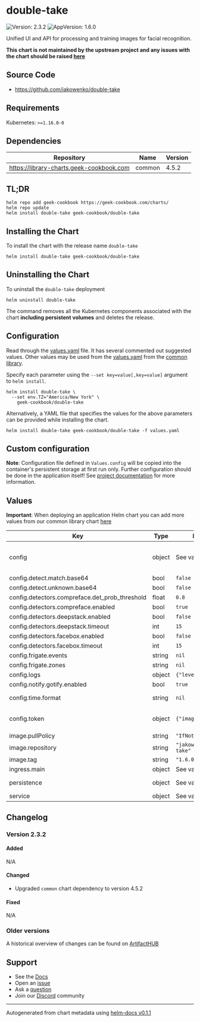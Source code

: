 # double-take

![Version: 2.3.2](https://img.shields.io/badge/Version-2.3.2-informational?style=flat-square) ![AppVersion: 1.6.0](https://img.shields.io/badge/AppVersion-1.6.0-informational?style=flat-square)

Unified UI and API for processing and training images for facial recognition.

**This chart is not maintained by the upstream project and any issues with the chart should be raised [here](https://github.com/geek-cookbook/charts/issues/new/choose)**

## Source Code

* <https://github.com/jakowenko/double-take>

## Requirements

Kubernetes: `>=1.16.0-0`

## Dependencies

| Repository | Name | Version |
|------------|------|---------|
| https://library-charts.geek-cookbook.com | common | 4.5.2 |

## TL;DR

```console
helm repo add geek-cookbook https://geek-cookbook.com/charts/
helm repo update
helm install double-take geek-cookbook/double-take
```

## Installing the Chart

To install the chart with the release name `double-take`

```console
helm install double-take geek-cookbook/double-take
```

## Uninstalling the Chart

To uninstall the `double-take` deployment

```console
helm uninstall double-take
```

The command removes all the Kubernetes components associated with the chart **including persistent volumes** and deletes the release.

## Configuration

Read through the [values.yaml](./values.yaml) file. It has several commented out suggested values.
Other values may be used from the [values.yaml](https://github.com/geek-cookbook/library-charts/tree/main/charts/stable/common/values.yaml) from the [common library](https://github.com/geek-cookbook/library-charts/tree/main/charts/stable/common).

Specify each parameter using the `--set key=value[,key=value]` argument to `helm install`.

```console
helm install double-take \
  --set env.TZ="America/New York" \
    geek-cookbook/double-take
```

Alternatively, a YAML file that specifies the values for the above parameters can be provided while installing the chart.

```console
helm install double-take geek-cookbook/double-take -f values.yaml
```

## Custom configuration

**Note**: Configuration file defined in `Values.config`  will be copied into the container's persistent storage at first run only. Further configuration should be done in the application itself! See [project documentation](https://github.com/jakowenko/double-take#configuration) for more information.

## Values

**Important**: When deploying an application Helm chart you can add more values from our common library chart [here](https://github.com/geek-cookbook/library-charts/tree/main/charts/stable/common)

| Key | Type | Default | Description |
|-----|------|---------|-------------|
| config | object | See values.yaml | double-take configuration settings. This will be copied into the container's persistent storage at first run only. Further configuration should be done in the application itself! See [project documentation](https://github.com/jakowenko/double-take#configuration) for more information. |
| config.detect.match.base64 | bool | `false` |  options: true, false, box |
| config.detect.unknown.base64 | bool | `false` |  options: true, false, box |
| config.detectors.compreface.det_prob_threshold | float | `0.8` |  value is between 0.0 and 1.0 |
| config.detectors.compreface.enabled | bool | `true` | enable or disable the compreface detector |
| config.detectors.deepstack.enabled | bool | `false` | enable or disable the deepstack detector |
| config.detectors.deepstack.timeout | int | `15` | number of seconds before the request times out and is aborted |
| config.detectors.facebox.enabled | bool | `false` | enable or disable the facebox detector |
| config.detectors.facebox.timeout | int | `15` | number of seconds before the request times out and is aborted |
| config.frigate.events | string | `nil` |    zone: driveway override frigate attempts and image per camera |
| config.frigate.zones | string | `nil` |  - garage only process images from specific zones |
| config.logs | object | `{"level":"info"}` |  options: silent, error, warn, info, http, verbose, debug, silly |
| config.notify.gotify.enabled | bool | `true` | enable gotify |
| config.time.format | string | `nil` |  https://github.com/moment/luxon/blob/master/docs/formatting.md#table-of-tokens |
| config.token | object | `{"image":"24h"}` |  age of access token in api response and mqtt topics (default: shown below) expressed in seconds or a string describing a time span zeit/ms https://github.com/vercel/ms |
| image.pullPolicy | string | `"IfNotPresent"` | image pull policy |
| image.repository | string | `"jakowenko/double-take"` | image repository |
| image.tag | string | `"1.6.0"` | image tag |
| ingress.main | object | See values.yaml | Enable and configure ingress settings for the chart under this key. |
| persistence | object | See values.yaml | Configure persistence settings for the chart under this key. See [API Images](https://github.com/jakowenko/double-take#api-images) for explaination on what data is stored where. |
| service | object | See values.yaml | Configures service settings for the chart. |

## Changelog

### Version 2.3.2

#### Added

N/A

#### Changed

* Upgraded `common` chart dependency to version 4.5.2

#### Fixed

N/A

### Older versions

A historical overview of changes can be found on [ArtifactHUB](https://artifacthub.io/packages/helm/geek-cookbook/double-take?modal=changelog)

## Support

- See the [Docs](https://docs.geek-cookbook.com/our-helm-charts/getting-started/)
- Open an [issue](https://github.com/geek-cookbook/charts/issues/new/choose)
- Ask a [question](https://github.com/geek-cookbook/organization/discussions)
- Join our [Discord](http://chat.funkypenguin.co.nz) community

----------------------------------------------
Autogenerated from chart metadata using [helm-docs v0.1.1](https://github.com/geek-cookbook/helm-docs/releases/v0.1.1)
